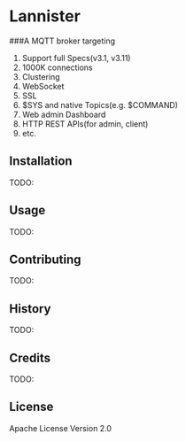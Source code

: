 # Lannister

###A MQTT broker targeting

1. Support full Specs(v3.1, v3.11)
2. 1000K connections
3. Clustering
4. WebSocket
5. SSL
6. $SYS and native Topics(e.g. $COMMAND) 
7. Web admin Dashboard
8. HTTP REST APIs(for admin, client)
9. etc.

## Installation
TODO:

## Usage
TODO:

## Contributing
TODO:

## History
TODO:

## Credits
TODO:

## License
Apache License Version 2.0                    